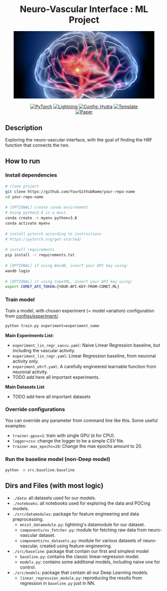 <div align="center">

# Neuro-Vascular Interface : ML Project
<img width="450" src="docs/img/brain-img.jpg">

<a href="https://pytorch.org/get-started/locally/"><img alt="PyTorch" src="https://img.shields.io/badge/PyTorch-ee4c2c?logo=pytorch&logoColor=white"></a>
<a href="https://pytorchlightning.ai/"><img alt="Lightning" src="https://img.shields.io/badge/-Lightning-792ee5?logo=pytorchlightning&logoColor=white"></a>
<a href="https://hydra.cc/"><img alt="Config: Hydra" src="https://img.shields.io/badge/Config-Hydra-89b8cd"></a>
<a href="https://github.com/ashleve/lightning-hydra-template"><img alt="Template" src="https://img.shields.io/badge/-Lightning--Hydra--Template-017F2F?style=flat&logo=github&labelColor=gray"></a><br>
[![Paper](http://img.shields.io/badge/paper-arxiv.1001.2234-B31B1B.svg)](https://www.nature.com/articles/nature14539)

[//]: # ([![Conference]&#40;http://img.shields.io/badge/AnyConference-year-4b44ce.svg&#41;]&#40;https://papers.nips.cc/paper/2020&#41;)
</div>

## Description
Exploring the neuro-vascular interface, with the goal of finding the HRF function that connects the two.

## How to run

### Install dependencies

```bash
# clone project
git clone https://github.com/YourGithubName/your-repo-name
cd your-repo-name

# [OPTIONAL] create conda environment
# Using python3.8 is a must.
conda create -n myenv python=3.8
conda activate myenv

# install pytorch according to instructions
# https://pytorch.org/get-started/

# install requirements
pip install -r requirements.txt

# [OPTIONAL] if using WandB, insert your API key using: 
wandb login

# [OPTIONAL] if using CometML, insert your API key using:
export COMET_API_TOKEN={YOUR-API-KEY-FROM-COMET.ML}
```

### Train model
Train a model, with chosen experiment (= model variation) configuration from [configs/experiment/](configs/experiment/).

```bash
python train.py experiment=experiment_name
```

**Main Experiments List:**
- `experiment_lin_regr_vascu.yaml`: Naive Linear Regression baseline, but including the vascular activity.
- `experiment_lin_regr.yaml`: Linear Regression baseline, from neuronal activity only.
- `experiment_ehrf.yaml`: A carefully engineered learnable function from neuronal activity.
- TODO add here all important experiments.

**Main Datasets List**
- TODO add here all important datasets


### Override configurations
You can override any parameter from command line like this. Some useful examples:
- `trainer.gpus=1`: train with single GPU (`0` for CPU).
- `logger=csv`: change the logger to be a simple _CSV_ file.
- `trainer.max_epochs=20`: Change the max epochs amount to 20.

### Run the baseline model (non-Deep model)
```bash
python -m src.baseline.baseline
```

## Dirs and Files (with most logic)
- `./data`: all datasets used for our models.
- `./notebooks`: all notebooks used for exploring the data and POCing models.
- `./src/datamodules`: package for feature engineering and data preprocessing.
  - `mnist_datamodule.py`: lightning's datamodule for our dataset.
  - `components/nv_fetcher.py`: module for fetching raw data from neuro-vascular dataset.
  - `components/nv_datasets.py`: module for various datasets of neuro-vascular, created using feature-engineering.
- `./src/baseline`: package that contain our first and simplest model
  - `baseline.py`: contains the classic linear-regression model.
  - `models.py`: contains some additional models, including naive one for control. 
- `./src/models`: package that contain all our Deep Learning models.
  - `linear_regression_module.py`: reproducing the results from regression in `baseline.py` just in NN.